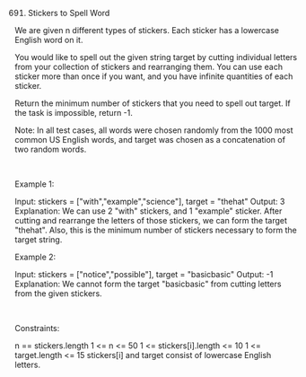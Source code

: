 691. Stickers to Spell Word

We are given n different types of stickers. Each sticker has a lowercase English word on it.

You would like to spell out the given string target by cutting individual letters from your collection of stickers and rearranging them. You can use each sticker more than once if you want, and you have infinite quantities of each sticker.

Return the minimum number of stickers that you need to spell out target. If the task is impossible, return -1.

Note: In all test cases, all words were chosen randomly from the 1000 most common US English words, and target was chosen as a concatenation of two random words.

 

Example 1:

Input: stickers = ["with","example","science"], target = "thehat"
Output: 3
Explanation:
We can use 2 "with" stickers, and 1 "example" sticker.
After cutting and rearrange the letters of those stickers, we can form the target "thehat".
Also, this is the minimum number of stickers necessary to form the target string.


Example 2:

Input: stickers = ["notice","possible"], target = "basicbasic"
Output: -1
Explanation:
We cannot form the target "basicbasic" from cutting letters from the given stickers.


 

Constraints:

n == stickers.length
1 <= n <= 50
1 <= stickers[i].length <= 10
1 <= target.length <= 15
stickers[i] and target consist of lowercase English letters.